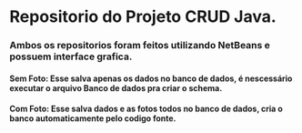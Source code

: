 <h1>Repositorio do Projeto CRUD Java.</h1>

<h3>Ambos os repositorios foram feitos utilizando NetBeans e possuem interface grafica.</h3>
<h4>Sem Foto: Esse salva apenas os dados no banco de dados, é nescessário executar o arquivo Banco de dados pra criar o schema.</h4>
<h4>Com Foto: Esse salva dados e as fotos todos no banco de dados, cria o banco automaticamente pelo codigo fonte.</h4>
